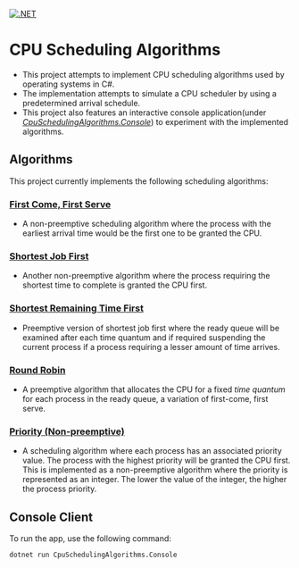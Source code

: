[![.NET](https://github.com/amal-stack/CpuSchedulingAlgorithms/actions/workflows/dotnet.yml/badge.svg?branch=master)](https://github.com/amal-stack/CpuSchedulingAlgorithms/actions/workflows/dotnet.yml)

# CPU Scheduling Algorithms
* This project attempts to implement CPU scheduling algorithms used by operating systems in C#. 
* The implementation attempts to simulate a CPU scheduler by using a predetermined arrival schedule. 
* This project also features an interactive console application(under [*CpuSchedulingAlgorithms.Console*](https://github.com/amal-stack/CpuSchedulingAlgorithms/tree/master/CpuSchedulingAlgorithms.Console)) to experiment with the implemented algorithms.

## Algorithms
This project currently implements the following scheduling algorithms:
### [First Come, First Serve](https://github.com/amal-stack/CpuSchedulingAlgorithms/blob/master/CpuSchedulingAlgorithms/FirstComeFirstServeScheduler.cs)
* A non-preemptive scheduling algorithm where the process with the earliest arrival time would be the first one to be granted the CPU. 
### [Shortest Job First](https://github.com/amal-stack/CpuSchedulingAlgorithms/blob/master/CpuSchedulingAlgorithms/ShortestJobFirstScheduler.cs)
* Another non-preemptive algorithm where the process requiring the shortest time to complete is granted the CPU first.
### [Shortest Remaining Time First](https://github.com/amal-stack/CpuSchedulingAlgorithms/blob/master/CpuSchedulingAlgorithms/ShortestRemainingTimeScheduler.cs)
* Preemptive version of shortest job first where the ready queue will be examined after each time quantum and if required suspending the current process if a process requiring a lesser amount of time arrives.
### [Round Robin](https://github.com/amal-stack/CpuSchedulingAlgorithms/blob/master/CpuSchedulingAlgorithms/RoundRobinScheduler.cs)
* A preemptive algorithm that allocates the CPU for a fixed *time quantum* for each process in the ready queue, a variation of first-come, first serve.

### [Priority (Non-preemptive)](https://github.com/amal-stack/CpuSchedulingAlgorithms/blob/master/CpuSchedulingAlgorithms/PriorityScheduler.cs)
* A scheduling algorithm where each process has an associated priority value. The process with the highest priority will be granted the CPU first. This is implemented as a non-preemptive algorithm where the priority is represented as an integer. The lower the value of the integer, the higher the process priority.

## Console Client
To run the app, use the following command:
```
dotnet run CpuSchedulingAlgorithms.Console
```
